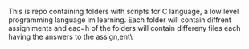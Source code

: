 This is repo containing folders with scripts for C language, a low level programming language im learning. Each folder will contain diffrent assigniments and eac=h of the folders will contain differeny files each having the answers to the assign,ent\
